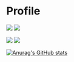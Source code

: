 # Profile
![](https://img.shields.io/badge/-C++-brightgreen?logo=C%2B%2B&logoColor=white&style=for-the-badge&color=00599C)
![](https://img.shields.io/badge/-C%23-brightgreen?logo=C%20Sharp&logoColor=white&style=for-the-badge&color=239120)

![](https://img.shields.io/badge/-Swift-brightgreen?logo=swift&logoColor=white&style=for-the-badge&color=FA7343)
![](https://img.shields.io/badge/%20-RxSwift-brightgreen?logo=swift&logoColor=white&style=for-the-badge&color=B7178C)

[![Anurag's GitHub stats](https://github-readme-stats.vercel.app/api?username=herohjk)](https://github.com/anuraghazra/github-readme-stats)
